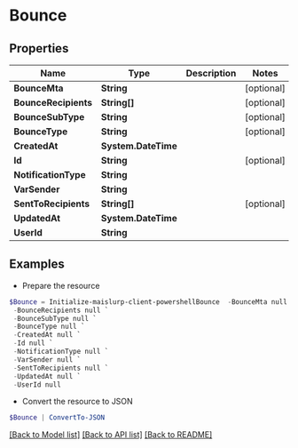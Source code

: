 # Bounce
## Properties

Name | Type | Description | Notes
------------ | ------------- | ------------- | -------------
**BounceMta** | **String** |  | [optional] 
**BounceRecipients** | **String[]** |  | [optional] 
**BounceSubType** | **String** |  | [optional] 
**BounceType** | **String** |  | [optional] 
**CreatedAt** | **System.DateTime** |  | 
**Id** | **String** |  | [optional] 
**NotificationType** | **String** |  | 
**VarSender** | **String** |  | 
**SentToRecipients** | **String[]** |  | [optional] 
**UpdatedAt** | **System.DateTime** |  | 
**UserId** | **String** |  | 

## Examples

- Prepare the resource
```powershell
$Bounce = Initialize-maislurp-client-powershellBounce  -BounceMta null `
 -BounceRecipients null `
 -BounceSubType null `
 -BounceType null `
 -CreatedAt null `
 -Id null `
 -NotificationType null `
 -VarSender null `
 -SentToRecipients null `
 -UpdatedAt null `
 -UserId null
```

- Convert the resource to JSON
```powershell
$Bounce | ConvertTo-JSON
```

[[Back to Model list]](../README#documentation-for-models) [[Back to API list]](../README#documentation-for-api-endpoints) [[Back to README]](../README)

